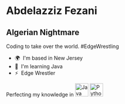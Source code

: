 Abdelazziz Fezani
=========================================================================================================================================

Algerian Nightmare
------------------

Coding to take over the world. #EdgeWrestling

*   🌍  I'm based in New Jersey
*   🧠  I'm learning Java
*   ⚡  Edge Wrestler
<p align="left">
  Perfecting my knowledge in
                                <a href="https://www.oracle.com/java/" target="_blank" rel="noreferrer"><img src="https://raw.githubusercontent.com/danielcranney/readme-generator/main/public/icons/skills/java-colored.svg" width="36" height="36" alt="Java" /></a>
                                <a href="https://www.python.org/" target="_blank" rel="noreferrer"><img src="https://raw.githubusercontent.com/danielcranney/readme-generator/main/public/icons/skills/python-colored.svg" width="36" height="36" alt="Python" /></a>
                    </p>
                    
               
